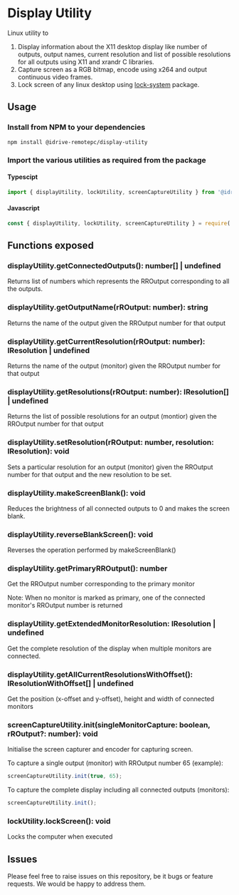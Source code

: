 # Display Utility

Linux utility to

1. Display information about the X11 desktop display like number of outputs, output names, current resolution and list of possible resolutions for all outputs using X11 and xrandr C libraries.
2. Capture screen as a RGB bitmap, encode using x264 and output continuous video frames.
3. Lock screen of any linux desktop using [lock-system](https://github.com/sindresorhus/lock-system) package.

## Usage

### Install from NPM to your dependencies

```console
npm install @idrive-remotepc/display-utility
```

### Import the various utilities as required from the package

#### Typescipt

```typescript
import { displayUtility, lockUtility, screenCaptureUtility } from '@idrive-remotepc/display-utility';
```

#### Javascript

```javascript
const { displayUtility, lockUtility, screenCaptureUtility } = require('@idrive-remotepc/display-utility');
```

## Functions exposed

### displayUtility.getConnectedOutputs(): number[] | undefined

Returns list of numbers which represents the RROutput corresponding to all the outputs.

### displayUtility.getOutputName(rROutput: number): string

Returns the name of the output given the RROutput number for that output

### displayUtility.getCurrentResolution(rROutput: number): IResolution | undefined

Returns the name of the output (monitor) given the RROutput number for that output

### displayUtility.getResolutions(rROutput: number): IResolution[] | undefined

Returns the list of possible resolutions for an output (montior) given the RROutput number for that output

### displayUtility.setResolution(rROutput: number, resolution: IResolution): void

Sets a particular resolution for an output (monitor) given the RROutput number for that output and the new resolution to be set.

### displayUtility.makeScreenBlank(): void

Reduces the brightness of all connected outputs to 0 and makes the screen blank.

### displayUtility.reverseBlankScreen(): void

Reverses the operation performed by makeScreenBlank()

### displayUtility.getPrimaryRROutput(): number

Get the RROutput number corresponding to the primary monitor

Note: When no monitor is marked as primary, one of the connected monitor's RROutput number is returned

### displayUtility.getExtendedMonitorResolution: IResolution | undefined

Get the complete resolution of the display when multiple monitors are connected.

### displayUtility.getAllCurrentResolutionsWithOffset(): IResolutionWithOffset[] | undefined

Get the position (x-offset and y-offset), height and width of connected monitors

### screenCaptureUtility.init(singleMonitorCapture: boolean, rROutput?: number): void

Initialise the screen capturer and encoder for capturing screen.

To capture a single output (monitor) with RROutput number 65 (example):

```typescript
screenCaptureUtility.init(true, 65);
```

To capture the complete display including all connected outputs (monitors):

```typescript
screenCaptureUtility.init();
```

### lockUtility.lockScreen(): void

Locks the computer when executed

## Issues

Please feel free to raise issues on this repository, be it bugs or feature requests. We would be happy to address them.


